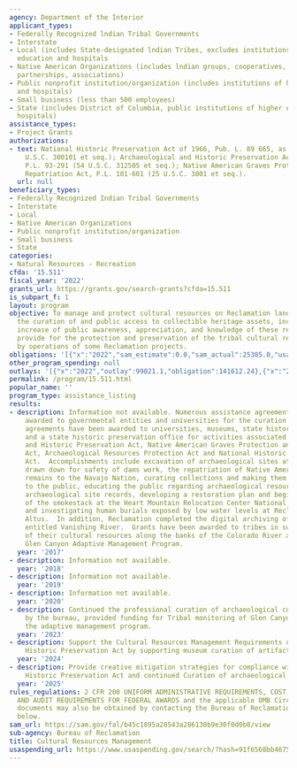 ```yaml
---
agency: Department of the Interior
applicant_types:
- Federally Recognized lndian Tribal Governments
- Interstate
- Local (includes State-designated lndian Tribes, excludes institutions of higher
  education and hospitals
- Native American Organizations (includes lndian groups, cooperatives, corporations,
  partnerships, associations)
- Public nonprofit institution/organization (includes institutions of higher education
  and hospitals)
- Small business (less than 500 employees)
- State (includes District of Columbia, public institutions of higher education and
  hospitals)
assistance_types:
- Project Grants
authorizations:
- text: National Historic Preservation Act of 1966, Pub. L. 89 665, as amended (54
    U.S.C. 300101 et seq.); Archaeological and Historic Preservation Act of 1974,
    P.L. 93-291 (54 U.S.C. 312505 et seq.); Native American Graves Protection and
    Repatriation Act, P.L. 101-601 (25 U.S.C. 3001 et seq.).
  url: null
beneficiary_types:
- Federally Recognized Indian Tribal Governments
- Interstate
- Local
- Native American Organizations
- Public nonprofit institution/organization
- Small business
- State
categories:
- Natural Resources - Recreation
cfda: '15.511'
fiscal_year: '2022'
grants_url: https://grants.gov/search-grants?cfda=15.511
is_subpart_f: 1
layout: program
objective: To manage and protect cultural resources on Reclamation land; provide for
  the curation of and public access to collectible heritage assets, including the
  increase of public awareness, appreciation, and knowledge of these resources; and
  provide for the protection and preservation of the tribal cultural resources impacted
  by operations of some Reclamation projects.
obligations: '[{"x":"2022","sam_estimate":0.0,"sam_actual":25385.0,"usa_spending_actual":461521.35},{"x":"2023","sam_estimate":0.0,"sam_actual":1244427.0,"usa_spending_actual":1121484.67},{"x":"2024","sam_estimate":1500000.0,"sam_actual":0.0,"usa_spending_actual":1216953.93}]'
other_program_spending: null
outlays: '[{"x":"2022","outlay":99021.1,"obligation":141612.24},{"x":"2023","outlay":797297.73,"obligation":1902110.43},{"x":"2024","outlay":1551.94,"obligation":190261.33}]'
permalink: /program/15.511.html
popular_name: ''
program_type: assistance_listing
results:
- description: Information not available. Numerous assistance agreements have been
    awarded to governmental entities and universities for the curation of museum property.  Assistance
    agreements have been awarded to universities, museums, state historical societies,
    and a state historic preservation office for activities associated with the Archaeological
    and Historic Preservation Act, Native American Graves Protection and Repatriation
    Act, Archaeological Resources Protection Act and National Historic Preservation
    Act.  Accomplishments include excavation of archaeological sites at a reservoir
    drawn down for safety of dams work, the repatriation of Native American human
    remains to the Navajo Nation, curating collections and making them accessible
    to the public, educating the public regarding archaeological resources, copying
    archaeological site records, developing a restoration plan and beginning restoration
    of the smokestack at the Heart Mountain Relocation Center National Historic Landmark,
    and investigating human burials exposed by low water levels at Reclamation’s Lake
    Altus.  In addition, Reclamation completed the digital archiving of the report
    entitled Vanishing River.  Grants have been awarded to tribes in support of preservation
    of their cultural resources along the banks of the Colorado River as part of the
    Glen Canyon Adaptive Management Program.
  year: '2017'
- description: Information not available.
  year: '2018'
- description: Information not available.
  year: '2019'
- description: Information not available.
  year: '2020'
- description: Continued the professional curation of archaeological collections owned
    by the bureau, provided funding for Tribal monitoring of Glen Canyon to support
    the adaptive management program.
  year: '2023'
- description: Support the Cultural Resources Management Requirements of the National
    Historic Preservation Act by supporting museum curation of artifacts.
  year: '2024'
- description: Provide creative mitigation strategies for compliance with the National
    Historic Preservation Act and continued Curation of archaeological collections.
  year: '2025'
rules_regulations: 2 CFR 200 UNIFORM ADMINISTRATIVE REQUIREMENTS, COST PRINCIPLES,
  AND AUDIT REQUIREMENTS FOR FEDERAL AWARDS and the applicable OMB Circulars.  These
  documents may also be obtained by contacting the Bureau of Reclamation office listed
  below.
sam_url: https://sam.gov/fal/b45c1895a28543a286130b9e30f0d0b8/view
sub-agency: Bureau of Reclamation
title: Cultural Resources Management
usaspending_url: https://www.usaspending.gov/search/?hash=91f6568bb4675bcbb08d4027ba4f7199
---
```

